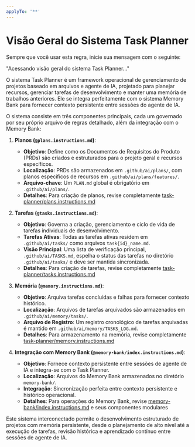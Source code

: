```yaml
---
applyTo: '**'
---
```

# Visão Geral do Sistema Task Planner

Sempre que você usar esta regra, inicie sua mensagem com o seguinte:

"Acessando visão geral do sistema Task Planner..."

O sistema Task Planner é um framework operacional de gerenciamento de projetos baseado em arquivos e agente de IA, projetado para planejar recursos, gerenciar tarefas de desenvolvimento e manter uma memória de trabalhos anteriores. Ele se integra perfeitamente com o sistema Memory Bank para fornecer contexto persistente entre sessões do agente de IA.

O sistema consiste em três componentes principais, cada um governado por seu próprio arquivo de regras detalhado, além da integração com o Memory Bank:

1.  **Planos (`@plans.instructions.md`)**:
    *   **Objetivo**: Define como os Documentos de Requisitos do Produto (PRDs) são criados e estruturados para o projeto geral e recursos específicos.
    *   **Localização**: PRDs são armazenados em `.github/ai/plans/`, com planos específicos de recursos em `.github/ai/plans/features/`.
    *   **Arquivo-chave**: Um `PLAN.md` global é obrigatório em `.github/ai/plans/`.
    *   **Detalhes**: Para criação de planos, revise completamente [task-planner/plans.instructions.md](mdc:.github/instructions/task-planner/plans.instructions.md)

2.  **Tarefas (`@tasks.instructions.md`)**:
    *   **Objetivo**: Governa a criação, gerenciamento e ciclo de vida de tarefas individuais de desenvolvimento.
    *   **Tarefas Ativas**: Todas as tarefas ativas residem em `.github/ai/tasks/` como arquivos `task{id}_name.md`.
    *   **Visão Principal**: Uma lista de verificação principal, `.github/ai/TASKS.md`, espelha o status das tarefas no diretório `.github/ai/tasks/` e deve ser mantida sincronizada.
    *   **Detalhes**: Para criação de tarefas, revise completamente [task-planner/tasks.instructions.md](mdc:.github/instructions/task-planner/tasks.instructions.md)

3.  **Memória (`@memory.instructions.md`)**:
    *   **Objetivo**: Arquiva tarefas concluídas e falhas para fornecer contexto histórico.
    *   **Localização**: Arquivos de tarefas arquivados são armazenados em `.github/ai/memory/tasks/`.
    *   **Arquivo de Registro**: Um registro cronológico de tarefas arquivadas é mantido em `.github/ai/memory/TASKS_LOG.md`.
    *   **Detalhes**: Para armazenamento na memória, revise completamente [task-planner/memory.instructions.md](mdc:.github/instructions/task-planner/memory.instructions.md)

4.  **Integração com Memory Bank (`@memory-bank/index.instructions.md`)**:
    *   **Objetivo**: Fornece contexto persistente entre sessões de agente de IA e integra-se com o Task Planner.
    *   **Localização**: Arquivos do Memory Bank armazenados no diretório `memory-bank/`.
    *   **Integração**: Sincronização perfeita entre contexto persistente e histórico operacional.
    *   **Detalhes**: Para operações do Memory Bank, revise [memory-bank/index.instructions.md](mdc:.github/instructions/memory-bank/index.instructions.md) e seus componentes modulares

Este sistema interconectado permite o desenvolvimento estruturado de projetos com memória persistente, desde o planejamento de alto nível até a execução de tarefas, revisão histórica e aprendizado contínuo entre sessões de agente de IA.
